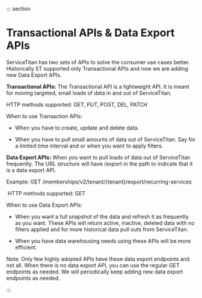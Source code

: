 <div>

::: section
<div>

<div>

</div>

<div>

<div>

# Transactional APIs & Data Export APIs

ServiceTitan has two sets of APIs to solve the consumer use cases
better. Historically ST supported only Transactional APIs and now we are
adding new Data Export APIs. 

**Transactional APIs:** The Transactional API is a lightweight API. It
is meant for moving targeted, small loads of data in and out of
ServiceTitan.

HTTP methods supported: GET, PUT, POST, DEL, PATCH

When to use Transaction APIs:

-   When you have to create, update and delete data.

-   When you have to pull small amounts of data out of ServiceTitan. Say
    for a limited time interval and or when you want to apply filters.

**Data Export APIs:** When you want to pull loads of data out of
ServiceTitan frequently. The URL structure will have /export in the path
to indicate that it is a data export API.

Example: GET /memberships/v2/tenant/{tenant}/export/recurring-services

 HTTP methods supported: GET 

When to use Data Export APIs:

-   When you want a full snapshot of the data and refresh it as
    frequently as you want. These APIs will return active, inactive,
    deleted data with no filters applied and for more historical data
    pull outs from ServiceTitan. 

-   When you have data warehousing needs using these APIs will be more
    efficient. 

Note: Only few highly adopted APIs have these data export endpoints and
not all. When there is no data export API, you can use the regular GET
endpoints as needed. We will periodically keep adding new data export
endpoints as needed. 

</div>

</div>

</div>
:::

</div>
